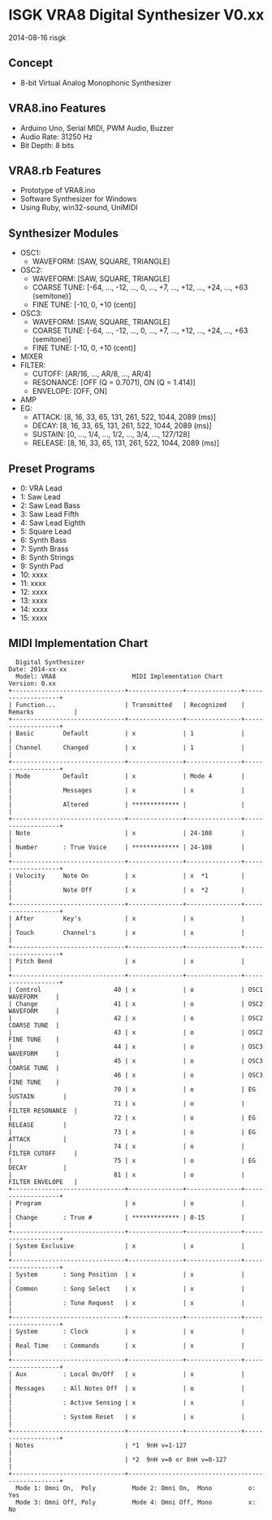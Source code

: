 # ISGK VRA8 Digital Synthesizer V0.xx

2014-08-16 risgk

## Concept

- 8-bit Virtual Analog Monophonic Synthesizer

## VRA8.ino Features

- Arduino Uno, Serial MIDI, PWM Audio, Buzzer
- Audio Rate: 31250 Hz
- Bit Depth: 8 bits

## VRA8.rb Features

- Prototype of VRA8.ino
- Software Synthesizer for Windows
- Using Ruby, win32-sound, UniMIDI

## Synthesizer Modules

- OSC1:
    - WAVEFORM: [SAW, SQUARE, TRIANGLE]
- OSC2:
    - WAVEFORM: [SAW, SQUARE, TRIANGLE]
    - COARSE TUNE: [-64, ..., -12, ..., 0, ..., +7, ..., +12, ..., +24, ..., +63 (semitone)]
    - FINE TUNE: [-10, 0, +10 (cent)]
- OSC3:
    - WAVEFORM: [SAW, SQUARE, TRIANGLE]
    - COARSE TUNE: [-64, ..., -12, ..., 0, ..., +7, ..., +12, ..., +24, ..., +63 (semitone)]
    - FINE TUNE: [-10, 0, +10 (cent)]
- MIXER
- FILTER:
    - CUTOFF: [AR/16, ..., AR/8, ..., AR/4]
    - RESONANCE: [OFF (Q = 0.7071), ON (Q = 1.414)]
    - ENVELOPE: [OFF, ON]
- AMP
- EG:
    - ATTACK: [8, 16, 33, 65, 131, 261, 522, 1044, 2089 (ms)]
    - DECAY: [8, 16, 33, 65, 131, 261, 522, 1044, 2089 (ms)]
    - SUSTAIN: [0, ..., 1/4, ..., 1/2, ..., 3/4, ..., 127/128]
    - RELEASE: [8, 16, 33, 65, 131, 261, 522, 1044, 2089 (ms)]

## Preset Programs

- 0: VRA Lead
- 1: Saw Lead
- 2: Saw Lead Bass
- 3: Saw Lead Fifth
- 4: Saw Lead Eighth
- 5: Square Lead
- 6: Synth Bass
- 7: Synth Brass
- 8: Synth Strings
- 9: Synth Pad
- 10: xxxx
- 11: xxxx
- 12: xxxx
- 13: xxxx
- 14: xxxx
- 15: xxxx

## MIDI Implementation Chart

      Digital Synthesizer                                             Date: 2014-xx-xx
      Model: VRA8                     MIDI Implementation Chart       Version: 0.xx
    +-------------------------------+---------------+---------------+-------------------+
    | Function...                   | Transmitted   | Recognized    | Remarks           |
    +-------------------------------+---------------+---------------+-------------------+
    | Basic        Default          | x             | 1             |                   |
    | Channel      Changed          | x             | 1             |                   |
    +-------------------------------+---------------+---------------+-------------------+
    | Mode         Default          | x             | Mode 4        |                   |
    |              Messages         | x             | x             |                   |
    |              Altered          | ************* |               |                   |
    +-------------------------------+---------------+---------------+-------------------+
    | Note                          | x             | 24-108        |                   |
    | Number       : True Voice     | ************* | 24-108        |                   |
    +-------------------------------+---------------+---------------+-------------------+
    | Velocity     Note On          | x             | x  *1         |                   |
    |              Note Off         | x             | x  *2         |                   |
    +-------------------------------+---------------+---------------+-------------------+
    | After        Key's            | x             | x             |                   |
    | Touch        Channel's        | x             | x             |                   |
    +-------------------------------+---------------+---------------+-------------------+
    | Pitch Bend                    | x             | x             |                   |
    +-------------------------------+---------------+---------------+-------------------+
    | Control                    40 | x             | o             | OSC1 WAVEFORM     |
    | Change                     41 | x             | o             | OSC2 WAVEFORM     |
    |                            42 | x             | o             | OSC2 COARSE TUNE  |
    |                            43 | x             | o             | OSC2 FINE TUNE    |
    |                            44 | x             | o             | OSC3 WAVEFORM     |
    |                            45 | x             | o             | OSC3 COARSE TUNE  |
    |                            46 | x             | o             | OSC3 FINE TUNE    |
    |                            70 | x             | o             | EG SUSTAIN        |
    |                            71 | x             | o             | FILTER RESONANCE  |
    |                            72 | x             | o             | EG RELEASE        |
    |                            73 | x             | o             | EG ATTACK         |
    |                            74 | x             | o             | FILTER CUTOFF     |
    |                            75 | x             | o             | EG DECAY          |
    |                            81 | x             | o             | FILTER ENVELOPE   |
    +-------------------------------+---------------+---------------+-------------------+
    | Program                       | x             | o             |                   |
    | Change       : True #         | ************* | 0-15          |                   |
    +-------------------------------+---------------+---------------+-------------------+
    | System Exclusive              | x             | x             |                   |
    +-------------------------------+---------------+---------------+-------------------+
    | System       : Song Position  | x             | x             |                   |
    | Common       : Song Select    | x             | x             |                   |
    |              : Tune Request   | x             | x             |                   |
    +-------------------------------+---------------+---------------+-------------------+
    | System       : Clock          | x             | x             |                   |
    | Real Time    : Commands       | x             | x             |                   |
    +-------------------------------+---------------+---------------+-------------------+
    | Aux          : Local On/Off   | x             | x             |                   |
    | Messages     : All Notes Off  | x             | o             |                   |
    |              : Active Sensing | x             | x             |                   |
    |              : System Reset   | x             | x             |                   |
    +-------------------------------+---------------+---------------+-------------------+
    | Notes                         | *1  9nH v=1-127                                   |
    |                               | *2  9nH v=0 or 8nH v=0-127                        |
    +-------------------------------+---------------------------------------------------+
      Mode 1: Omni On,  Poly          Mode 2: Omni On,  Mono          o: Yes
      Mode 3: Omni Off, Poly          Mode 4: Omni Off, Mono          x: No
